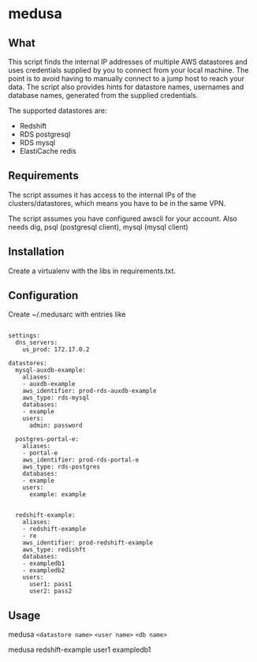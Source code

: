 # medusa

## What
This script finds the internal IP addresses of multiple AWS datastores and uses credentials supplied by you to connect from your local machine. The point is to avoid having to manually connect to a jump host to reach your data. The script also provides hints for datastore names, usernames and database names, generated from the supplied credentials.

The supported datastores are:
* Redshift
* RDS postgresql
* RDS mysql
* ElastiCache redis

## Requirements
The script assumes it has access to the internal IPs of the clusters/datastores, which means you have to be in the same VPN.

The script assumes you have configured awscli for your account. Also needs dig, psql (postgresql client), mysql (mysql client)

## Installation
Create a virtualenv with the libs in requirements.txt.

## Configuration
Create ~/.medusarc with entries like

```

settings:
  dns_servers:
    us_prod: 172.17.0.2

datastores:
  mysql-auxdb-example:
    aliases:
    - auxdb-example
    aws_identifier: prod-rds-auxdb-example
    aws_type: rds-mysql
    databases:
    - example
    users:
      admin: password

  postgres-portal-e:
    aliases:
    - portal-e
    aws_identifier: prod-rds-portal-e
    aws_type: rds-postgres
    databases:
    - example
    users:
      example: example


  redshift-example:
    aliases:
    - redshift-example
    - re
    aws_identifier: prod-redshift-example
    aws_type: redishft
    databases:
    - exampledb1
    - exampledb2
    users:
      user1: pass1
      user2: pass2

```

## Usage
medusa `<datastore name>` `<user name>` `<db name>`

medusa redshift-example user1 exampledb1
